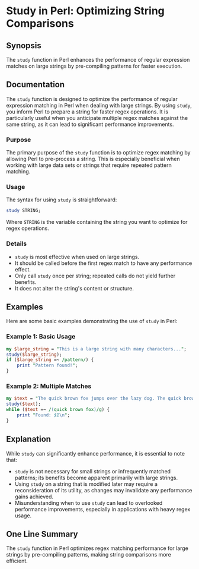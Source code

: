 <!--
Meta Description: # Study in Perl: Optimizing String Comparisons ## Synopsis The `study` function in Perl enhances the performance of regular expression matches on larg...
Meta Keywords: study, string, perl, performance, large
-->

# Study in Perl: Optimizing String Comparisons

## Synopsis
The `study` function in Perl enhances the performance of regular expression matches on large strings by pre-compiling patterns for faster execution.

## Documentation
The `study` function is designed to optimize the performance of regular expression matching in Perl when dealing with large strings. By using `study`, you inform Perl to prepare a string for faster regex operations. It is particularly useful when you anticipate multiple regex matches against the same string, as it can lead to significant performance improvements.

### Purpose
The primary purpose of the `study` function is to optimize regex matching by allowing Perl to pre-process a string. This is especially beneficial when working with large data sets or strings that require repeated pattern matching.

### Usage
The syntax for using `study` is straightforward:

```perl
study STRING;
```

Where `STRING` is the variable containing the string you want to optimize for regex operations.

### Details
- `study` is most effective when used on large strings.
- It should be called before the first regex match to have any performance effect.
- Only call `study` once per string; repeated calls do not yield further benefits.
- It does not alter the string's content or structure.

## Examples
Here are some basic examples demonstrating the use of `study` in Perl:

### Example 1: Basic Usage
```perl
my $large_string = "This is a large string with many characters...";
study($large_string);
if ($large_string =~ /pattern/) {
    print "Pattern found!";
}
```

### Example 2: Multiple Matches
```perl
my $text = "The quick brown fox jumps over the lazy dog. The quick brown fox is fast.";
study($text);
while ($text =~ /(quick brown fox)/g) {
    print "Found: $1\n";
}
```

## Explanation
While `study` can significantly enhance performance, it is essential to note that:
- `study` is not necessary for small strings or infrequently matched patterns; its benefits become apparent primarily with large strings.
- Using `study` on a string that is modified later may require a reconsideration of its utility, as changes may invalidate any performance gains achieved.
- Misunderstanding when to use `study` can lead to overlooked performance improvements, especially in applications with heavy regex usage.

## One Line Summary
The `study` function in Perl optimizes regex matching performance for large strings by pre-compiling patterns, making string comparisons more efficient.